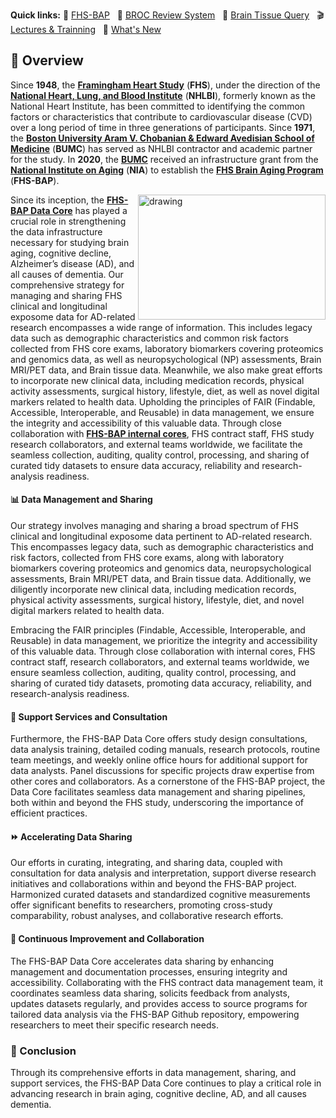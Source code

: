**Quick links:** 
📘 [FHS-BAP](https://www.bumc.bu.edu/fhs-bap/) &nbsp;
📑 [BROC Review System](https://broc-review.sail.codes/) &nbsp;
🔗 [Brain Tissue Query](https://fhs.sail.codes/) &nbsp;
🎬 [Lectures & Trainning](https://mymedia.bu.edu/media/t/1_2etjgeeu) &nbsp;
📣 [What's New](NEWS.md)

## 📙 Overview

<!--

**Here are some ideas to get you started:**

🙋‍♀️ A short introduction - what is your organization all about?
🌈 Contribution guidelines - how can the community get involved?
👩‍💻 Useful resources - where can the community find your docs? Is there anything else the community should know?
🍿 Fun facts - what does your team eat for breakfast?
🧙 Remember, you can do mighty things with the power of [Markdown](https://docs.github.com/github/writing-on-github/getting-started-with-writing-and-formatting-on-github/basic-writing-and-formatting-syntax)
-->

Since **1948**, the **[Framingham Heart Study](http://www.framinghamheartstudy.org)** (**FHS**), 
under the direction of the **[National Heart, Lung, and Blood Institute](https://www.nhlbi.nih.gov/)** (**NHLBI**), 
formerly known as the National Heart Institute, has been committed to identifying the common factors or characteristics that contribute to cardiovascular disease (CVD) 
over a long period of time in three generations of participants. 
Since **1971**, the **[Boston University Aram V. Chobanian & Edward Avedisian School of Medicine](https://www.bumc.bu.edu/)** (**BUMC**) 
has served as NHLBI contractor and academic partner for the study. 
In **2020**, the **[BUMC](https://www.bumc.bu.edu/)** received an infrastructure grant from the **[National Institute on Aging](https://www.nia.nih.gov/)** (**NIA**) 
to establish the **[FHS Brain Aging Program](https://www.bumc.bu.edu/fhs-bap/)** (**FHS-BAP**). 

<img align="right" src="https://upload.wikimedia.org/wikipedia/commons/thumb/1/1c/Framingham_Heart_Study_physicians_%2826548315418%29.jpg/609px-Framingham_Heart_Study_physicians_%2826548315418%29.jpg" alt="drawing" style="float:right;width:300px;height:200px;"/>

Since its inception, the **[FHS-BAP Data Core](https://github.com/FHS-BAP)** has played a crucial role in strengthening the data infrastructure 
necessary for studying brain aging, cognitive decline, Alzheimer’s disease (AD), and all causes of dementia. 
Our comprehensive strategy for managing and sharing FHS clinical and longitudinal exposome data for AD-related research encompasses 
a wide range of information. This includes legacy data such as demographic characteristics and common risk factors collected from FHS core exams, 
laboratory biomarkers covering proteomics and genomics data, as well as neuropsychological (NP) assessments, Brain MRI/PET data, and Brain tissue data. 
Meanwhile, we also make great efforts to incorporate new clinical data, including medication records, physical activity assessments, surgical history, 
lifestyle, diet, as well as novel digital markers related to health data. Upholding the principles of FAIR (Findable, Accessible, Interoperable, and Reusable) 
in data management, we ensure the integrity and accessibility of this valuable data. Through close collaboration with 
**[FHS-BAP internal cores](https://www.bumc.bu.edu/fhs-bap/for-researchers/programs-and-cores/)**, 
FHS contract staff, FHS study research collaborators, and external teams worldwide, we facilitate the seamless collection, auditing, 
quality control, processing, and sharing of curated tidy datasets to ensure data accuracy, reliability and research-analysis readiness. 

#### 📊 Data Management and Sharing

Our strategy involves managing and sharing a broad spectrum of FHS clinical and longitudinal exposome data pertinent to AD-related research. This encompasses legacy data, such as demographic characteristics and risk factors, collected from FHS core exams, along with laboratory biomarkers covering proteomics and genomics data, neuropsychological assessments, Brain MRI/PET data, and Brain tissue data. Additionally, we diligently incorporate new clinical data, including medication records, physical activity assessments, surgical history, lifestyle, diet, and novel digital markers related to health data.

Embracing the FAIR principles (Findable, Accessible, Interoperable, and Reusable) in data management, we prioritize the integrity and accessibility of this valuable data. Through close collaboration with internal cores, FHS contract staff, research collaborators, and external teams worldwide, we ensure seamless collection, auditing, quality control, processing, and sharing of curated tidy datasets, promoting data accuracy, reliability, and research-analysis readiness.

#### 💼 Support Services and Consultation

Furthermore, the FHS-BAP Data Core offers study design consultations, data analysis training, detailed coding manuals, research protocols, routine team meetings, and weekly online office hours for additional support for data analysts. Panel discussions for specific projects draw expertise from other cores and collaborators. As a cornerstone of the FHS-BAP project, the Data Core facilitates seamless data management and sharing pipelines, both within and beyond the FHS study, underscoring the importance of efficient practices.

#### ⏩ Accelerating Data Sharing

Our efforts in curating, integrating, and sharing data, coupled with consultation for data analysis and interpretation, support diverse research initiatives and collaborations within and beyond the FHS-BAP project. Harmonized curated datasets and standardized cognitive measurements offer significant benefits to researchers, promoting cross-study comparability, robust analyses, and collaborative research efforts.

#### 🚀 Continuous Improvement and Collaboration

The FHS-BAP Data Core accelerates data sharing by enhancing management and documentation processes, ensuring integrity and accessibility. Collaborating with the FHS contract data management team, it coordinates seamless data sharing, solicits feedback from analysts, updates datasets regularly, and provides access to source programs for tailored data analysis via the FHS-BAP Github repository, empowering researchers to meet their specific research needs.

### 🎉 Conclusion

Through its comprehensive efforts in data management, sharing, and support services, the FHS-BAP Data Core continues to play a critical role in advancing research in brain aging, cognitive decline, AD, and all causes dementia.




